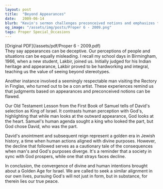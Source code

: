 ```yaml
---
layout: post
title:  "Beyond Appearances"
date:   2009-06-14
blurb: "Kevin's sermon challenges preconceived notions and emphasizes the importance of looking beyond outward appearances to see the true character of individuals. Drawing from the story of David's anointment in the Old Testament, he illustrates how God's perception differs from man's, focusing on the heart rather than external qualities. The sermon encourages us to align our purposes with God's, seeking substance over form for lasting peace and prosperity."
og_image: "/assets/img/posts/Proper 6 - 2009.png"
tags: Proper Special_Occasions
---
```

[Original PDF](/assets/pdf/Proper 6 - 2009.pdf)    
They say appearances can be deceptive. Our perceptions of people and situations can be equally misleading. I recall my school days in Birmingham, 1966, when a new student, Lakbir, joined us. Initially judged for his Indian heritage and appearance, Lakbir proved to be hardworking and integral, teaching us the value of seeing beyond stereotypes.

Another instance involved a seemingly respectable man visiting the Rectory in Finglas, who turned out to be a con artist. These experiences remind us that judgments based on appearances and preconceived notions can be flawed.

Our Old Testament Lesson from the First Book of Samuel tells of David's selection as King of Israel. It contrasts human perception with God's, highlighting that while man looks at the outward appearance, God looks at the heart. Samuel's human agenda sought a king who looked the part, but God chose David, who was the part.

David's anointment and subsequent reign represent a golden era in Jewish history, a time when human actions aligned with divine purposes. However, the decline that followed serves as a cautionary tale of the consequences when man's and God's purposes diverge. It's a reminder that a society in sync with God prospers, while one that strays faces decline.

In conclusion, the convergence of divine and human intentions brought about a Golden Age for Israel. We are called to seek a similar alignment in our own lives, pursuing God's will not just in form, but in substance, for therein lies our true peace.

